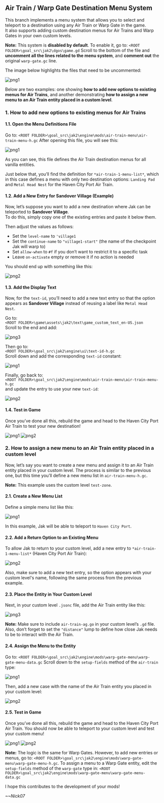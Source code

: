 ## Air Train / Warp Gate Destination Menu System

This branch implements a menu system that allows you to select and teleport to a destination using any Air Train or Warp Gate in the game.  
It also supports adding custom destination menus for Air Trains and Warp Gates in your own custom levels.

**Note:** This system is **disabled by default**. To enable it, go to:
`<ROOT FOLDER>\goal_src\jak2\dgos\game.gd`
Scroll to the bottom of the file and **uncomment all the lines related to the menu system**, and **comment out** the original `warp-gate.gc` line.

The image below highlights the files that need to be uncommented:

![png1](https://github.com/user-attachments/assets/05f5354d-af71-45eb-bc5e-2331816466ba)

Below are two examples: one showing **how to add new options to existing menus for Air Trains**, and another demonstrating **how to assign a new menu to an Air Train entity placed in a custom level**.

### 1. How to add new options to existing menus for Air Trains

#### 1.1. Open the Menu Definitions File
Go to: 
`<ROOT FOLDER>\goal_src\jak2\engine\mods\air-train-menu\air-train-menu-h.gc` 
After opening this file, you will see this:

![png1](https://github.com/user-attachments/assets/b67f0c90-62e4-4a5c-bba9-b1f0f80eb132)

As you can see, this file defines the Air Train destination menus for all vanilla entities. 
 
Just below that, you’ll find the definition for `*air-train-1-menu-list*`, which in this case defines a menu with only two destination options: `Landing Pad` and `Metal Head Nest` for the Haven City Port Air Train. 

#### 1.2. Add a New Entry for Sandover Village (Example)
Now, let’s suppose you want to add a new destination where Jak can be teleported to **Sandover Village**.  
To do this, simply copy one of the existing entries and paste it below them.

Then adjust the values as follows:
- Set the `level-name` to `'village1`
- Set the `continue-name` to `"village1-start"` (the name of the checkpoint Jak will warp to)
- Set `allow-when` to `#f` if you don’t want to restrict it to a specific task
- Leave `on-activate` empty or remove it if no action is needed

You should end up with something like this:  

![png2](https://github.com/user-attachments/assets/0cf86c61-f4df-4357-bf32-24c12c30a6ac)

#### 1.3. Add the Display Text

Now, for the `text-id`, you’ll need to add a new text entry so that the option appears as **Sandover Village** instead of reusing a label like `Metal Head Nest`.

Go to:  
`<ROOT FOLDER>\game\assets\jak2\text\game_custom_text_en-US.json`  
Scroll to the end and add:

![png3](https://github.com/user-attachments/assets/a0db86e5-ce16-45d0-a0e8-79ed1cc5b456)

Then go to:  
`<ROOT FOLDER>\goal_src\jak2\engine\ui\text-id-h.gc`  
Scroll down and add the corresponding `text-id` constant:

![png1](https://github.com/user-attachments/assets/2596f7db-df3c-4fc5-a2f9-5403e17eae1c)

Finally, go back to:  
`<ROOT FOLDER>\goal_src\jak2\engine\mods\air-train-menu\air-train-menu-h.gc`  
and update the entry to use your new `text-id`:

![png2](https://github.com/user-attachments/assets/771bede9-7852-45a4-a9a4-7fbb291d6276)

#### 1.4. Test in Game

Once you’ve done all this, rebuild the game and head to the Haven City Port Air Train to test your new destination!

![png1](https://github.com/user-attachments/assets/96618b44-1215-4939-86ea-e08c3d77634a)
![png2](https://github.com/user-attachments/assets/bf3ef364-b43f-4a74-9ae1-2938b137cecf)

### 2. How to assign a new menu to an Air Train entity placed in a custom level

Now, let’s say you want to create a new menu and assign it to an Air Train entity placed in your custom level. The process is similar to the previous one, but this time you’ll define a new menu list in `air-train-menu-h.gc`.

**Note:** This example uses the custom level `test-zone`.

#### 2.1. Create a New Menu List

Define a simple menu list like this:

![png1](https://github.com/user-attachments/assets/c011e2ab-09ff-48df-aab2-b536e44ad9e7)

In this example, Jak will be able to teleport to `Haven City Port`.

#### 2.2. Add a Return Option to an Existing Menu

To allow Jak to return to your custom level, add a new entry to `*air-train-1-menu-list*` (Haven City Port Air Train):

![png2](https://github.com/user-attachments/assets/f7d7884e-605c-487f-9f78-1249c604283f)

Also, make sure to add a new text entry, so the option appears with your custom level's name, following the same process from the previous example.

#### 2.3. Place the Entity in Your Custom Level

Next, in your custom level `.jsonc` file, add the Air Train entity like this:

![png3](https://github.com/user-attachments/assets/adfe7567-3a3b-4d22-bb26-fbf03615b818)

**Note:** Make sure to include `air-train-ag.go` in your custom level’s `.gd` file. Also, don’t forget to set the `"distance"` lump to define how close Jak needs to be to interact with the Air Train.

#### 2.4. Assign the Menu to the Entity

Go to:
 `<ROOT FOLDER>\goal_src\jak2\engine\mods\warp-gate-menu\warp-gate-menu-data.gc`
Scroll down to the `setup-fields` method of the `air-train` type:

![png1](https://github.com/user-attachments/assets/39d50276-6df6-4a99-9291-5ef913c133cf)

Then, add a new case with the name of the Air Train entity you placed in your custom level:

![png2](https://github.com/user-attachments/assets/3607ef4a-9f4a-4fec-b12a-9f5a4de84b26)

#### 2.5. Test in Game

Once you’ve done all this, rebuild the game and head to the Haven City Port Air Train. You should now be able to teleport to your custom level and test your custom menu!

![png1](https://github.com/user-attachments/assets/ace00970-69b3-4737-abf0-1ceb63d19ce0)
![png2](https://github.com/user-attachments/assets/d6124fe5-0619-4ee5-9818-7c24e47b1c55)

**Note:**  The logic is the same for Warp Gates. However, to add new entries or menus, go to: `<ROOT FOLDER>\goal_src\jak2\engine\mods\warp-gate-menu\warp-gate-menu-h.gc`. To assign a menu to a Warp Gate entity, edit the `setup-fields` method of the `warp-gate` type in: `<ROOT FOLDER>\goal_src\jak2\engine\mods\warp-gate-menu\warp-gate-menu-data.gc`

I hope this contributes to the development of your mods!

*~~Nick07*
